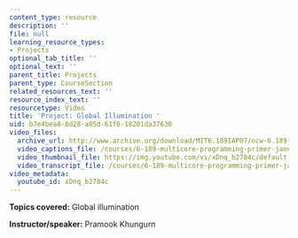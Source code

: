 ```yaml
---
content_type: resource
description: ''
file: null
learning_resource_types:
- Projects
optional_tab_title: ''
optional_text: ''
parent_title: Projects
parent_type: CourseSection
related_resources_text: ''
resource_index_text: ''
resourcetype: Video
title: 'Project: Global Illumination '
uid: b7e4bea8-8d28-a05d-61f6-18201da37630
video_files:
  archive_url: http://www.archive.org/download/MIT6.189IAP07/ocw-6.189-iap07-pro01_300k.mp4
  video_captions_file: /courses/6-189-multicore-programming-primer-january-iap-2007/a397b9b66b3d5a05a9f6d9016dfa00d4_xDnq_b2784c.vtt
  video_thumbnail_file: https://img.youtube.com/vi/xDnq_b2784c/default.jpg
  video_transcript_file: /courses/6-189-multicore-programming-primer-january-iap-2007/dfda9dc637e2ec139f5f4a8f4e2f8eb3_xDnq_b2784c.pdf
video_metadata:
  youtube_id: xDnq_b2784c
---
```


**Topics covered:** Global illumination

**Instructor/speaker:** Pramook Khungurn